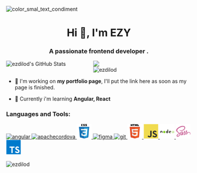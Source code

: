 ![color_smal_text_condiment](https://user-images.githubusercontent.com/97134175/182014601-0cca2d3e-3142-4705-bb7e-e7a82d2477cb.png)

<h1 align="center">Hi 👋, I'm EZY</h1>
<h3 align="center">A passionate frontend developer .</h3>

<a href="https://awesome-github-stats.azurewebsites.net/index.html??cardType=github&theme=github-dark">    
<img align='left' width="47%"  alt="ezdilod's GitHub Stats" src="https://awesome-github-stats.azurewebsites.net/user-stats/ezdilod?cardType=github&theme=github-dark" />  </a>

<img align='left' width="47%" src="https://github-readme-stats.vercel.app/api/top-langs/?username=ezdilod&layout=compact&theme=radical&hide=swift,c%23)](https://github.com/anuraghazra/github-readme-stats" />

<p align="left"> <img src="https://komarev.com/ghpvc/?username=ezdilod&label=Profile%20views&color=0e75b6&style=flat" alt="ezdilod" /> </p>



- 🔭 I'm working on **my portfolio page**, I'll put the link here as soon as my page is finished.

- 🌱 Currently i'm learning **Angular, React**

<h3 align="left">Languages and Tools:</h3>
<p align="left"> <a href="https://angular.io" target="_blank" rel="noreferrer"> <img src="https://angular.io/assets/images/logos/angular/angular.svg" alt="angular" width="40" height="40"/> </a> <a href="https://cordova.apache.org/" target="_blank" rel="noreferrer"> <img src="https://www.vectorlogo.zone/logos/apache_cordova/apache_cordova-icon.svg" alt="apachecordova" width="40" height="40"/> </a> <a href="https://www.w3schools.com/css/" target="_blank" rel="noreferrer"> <img src="https://raw.githubusercontent.com/devicons/devicon/master/icons/css3/css3-original-wordmark.svg" alt="css3" width="40" height="40"/> </a> <a href="https://www.figma.com/" target="_blank" rel="noreferrer"> <img src="https://www.vectorlogo.zone/logos/figma/figma-icon.svg" alt="figma" width="40" height="40"/> </a> <a href="https://git-scm.com/" target="_blank" rel="noreferrer"> <img src="https://www.vectorlogo.zone/logos/git-scm/git-scm-icon.svg" alt="git" width="40" height="40"/> </a> <a href="https://www.w3.org/html/" target="_blank" rel="noreferrer"> <img src="https://raw.githubusercontent.com/devicons/devicon/master/icons/html5/html5-original-wordmark.svg" alt="html5" width="40" height="40"/> </a> <a href="https://developer.mozilla.org/en-US/docs/Web/JavaScript" target="_blank" rel="noreferrer"> <img src="https://raw.githubusercontent.com/devicons/devicon/master/icons/javascript/javascript-original.svg" alt="javascript" width="40" height="40"/> </a> <a href="https://nodejs.org" target="_blank" rel="noreferrer"> <img src="https://raw.githubusercontent.com/devicons/devicon/master/icons/nodejs/nodejs-original-wordmark.svg" alt="nodejs" width="40" height="40"/> </a> <a href="https://sass-lang.com" target="_blank" rel="noreferrer"> <img src="https://raw.githubusercontent.com/devicons/devicon/master/icons/sass/sass-original.svg" alt="sass" width="40" height="40"/> </a> <a href="https://www.typescriptlang.org/" target="_blank" rel="noreferrer"> <img src="https://raw.githubusercontent.com/devicons/devicon/master/icons/typescript/typescript-original.svg" alt="typescript" width="40" height="40"/> </a> </p>


<p><img align="center" src="https://github-readme-streak-stats.herokuapp.com/?user=ezdilod&" alt="ezdilod" /></p>
